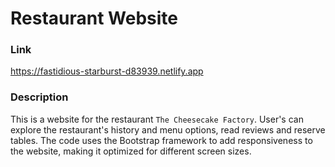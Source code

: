 # Restaurant Website

### Link

https://fastidious-starburst-d83939.netlify.app

### Description

This is a website for the restaurant `The Cheesecake Factory`. User's can explore the restaurant's history and menu options, read reviews and reserve tables. The code uses the Bootstrap framework to add responsiveness to the website, making it optimized for different screen sizes.
